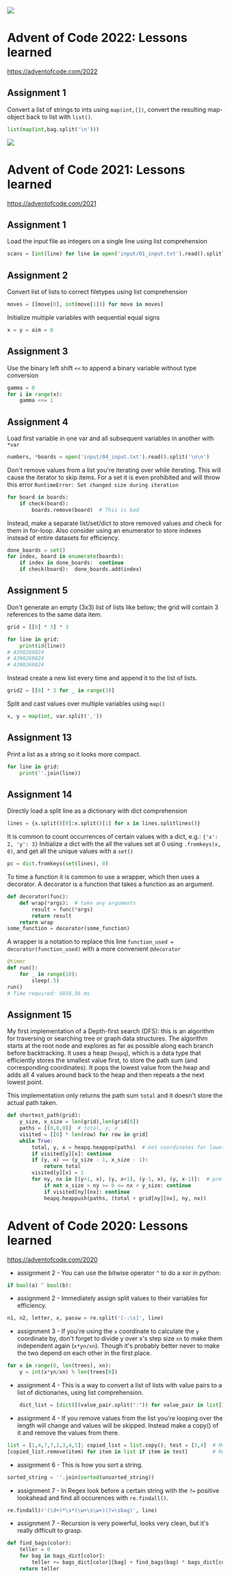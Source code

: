 ![](input/advent%20of%20code.jpg)
# Advent of Code 2022: Lessons learned
https://adventofcode.com/2022

## Assignment 1 

Convert a list of strings to ints using `map(int,[])`, convert the resulting map-object back to list with `list()`.
```python
list(map(int,bag.split('\n')))
```

![](input/advent%20of%20code.jpg)
# Advent of Code 2021: Lessons learned
https://adventofcode.com/2021

## Assignment 1 

Load the input file as integers on a single line using list comprehension
```python
scans = [int(line) for line in open('input/01_input.txt').read().splitlines()]
```

## Assignment 2 

Convert list of lists to correct filetypes using list comprehension
```python
moves = [[move[0], int(move[1])] for move in moves]
```

Initialize multiple variables with sequential equal signs 
```python
x = y = aim = 0
```

## Assignment 3 

Use the binary left shift `<<` to append a binary variable without type conversion 
```python
gamma = 0
for i in range(x):
    gamma <<= 1
```


## Assignment 4

Load first variable in one var and all subsequent variables in another with `*var`

```python
numbers, *boards = open('input/04_input.txt').read().split('\n\n')
```

Don't remove values from a list you're iterating over while iterating. This will cause the iterator to skip items. For a set it is even prohibited and will throw this error `RuntimeError: Set changed size during iteration`
```python
for board in boards:
    if check(board):
        boards.remove(board)  # This is bad
```

Instead, make a separate list/set/dict to store removed values and check for them in for-loop.
Also consider using an enumerator to store indexes instead of entire datasets for efficiency.
```python
done_boards = set()
for index, board in enumerate(boards):
    if index in done_boards:  continue
    if check(board):  done_boards.add(index)
```


## Assignment 5

Don't generate an empty (3x3) list of lists like below; the grid will contain 3 references to the same data item.
```python
grid = [[0] * 3] * 3

for line in grid:
    print(id(line))
# 4390269824
# 4390269824
# 4390269824
```
Instead create a new list every time and append it to the list of lists.

```python
grid2 = [[0] * 3 for _ in range(3)]
```

Split and cast values over multiple variables using `map()`
```python
x, y = map(int, var.split(','))
```

## Assignment 13
Print a list as a string so it looks more compact.
```python
for line in grid:
    print(''.join(line))
```

## Assignment 14
Directly load a split line as a dictionary with dict comprehension
```python
lines = {x.split()[0]:x.split()[1] for x in lines.splitlines()}
```

It is common to count occurrences of certain values with a dict, e.g.: `{'x': 2, 'y': 3}` 
Initialize a dict with the all the values set at 0 using `.fromkeys(x, 0)`, and get all the unique values with a `set()`
```python
pc = dict.fromkeys(set(lines), 0)
```

To time a function it is common to use a wrapper, which then uses a decorator. 
A decorator is a function that takes a function as an argument.
```python
def decorator(func): 
    def wrap(*args):  # take any arguments
        result = func(*args)
        return result
    return wrap 
some_function = decorator(some_function)
```

A wrapper is a notation to replace this line `function_used = decorator(function_used)` 
with a more convenient `@decorator`
```python
@timer
def run():
    for _ in range(10):
        sleep(.5)
run()
# Time required: 5034.56 ms
```

## Assignment 15
My first implementation of a Depth-first search (DFS): this is an algorithm for traversing or searching tree or graph data structures. The algorithm starts at the root node and explores as far as possible along each branch before backtracking. It uses a heap (`heapq`), which is a data type that efficiently stores the smallest value first, to store the path sum (and corresponding coordinates). It pops the lowest value from the heap and adds all 4 values around back to the heap and then repeats a the next lowest point. 

This implementation only returns the path sum `total` and it doesn't store the actual path taken. 

```python
def shortest_path(grid):
    y_size, x_size = len(grid),len(grid[0])
    paths = [(0,0,0)]  # total, y, x
    visited = [[0] * len(row) for row in grid]
    while True:
        total, y, x = heapq.heappop(paths)  # Get coordinates for lowest path
        if visited[y][x]: continue
        if (y, x) == (y_size - 1, x_size - 1):
            return total
        visited[y][x] = 1
        for ny, nx in [(y+1, x), (y, x+1), (y-1, x), (y, x-1)]:  # prefer down and right
            if not x_size > ny >= 0 <= nx < y_size: continue
            if visited[ny][nx]: continue
            heapq.heappush(paths, (total + grid[ny][nx], ny, nx))
```

# Advent of Code 2020: Lessons learned
https://adventofcode.com/2020


* assignment 2 - You can use the bitwise operator `^` to do a xor in python: 
```python
if bool(a) ^ bool(b):
```
* assignment 2 - Immediately assign split values to their variables for efficiency.
```python 
n1, n2, letter, x, passw = re.split('[-:\s]', line)
```
* assignment 3 - If you're using the `x` coordinate to calculate the `y` coordinate by, don't forget to divide y over x's step size `xn` to make them independent again (`x*yn/xn`). Though it's probably better never to make the two depend on each other in the first place.
```python    
for x in range(0, len(trees), xn):
    y = int(x*yn/xn) % len(trees[0])
```
* assignment 4 - This is a way to convert a list of lists with value pairs to a list of dictionaries, using list comprehension.
```python
    dict_list = [dict([(value_pair.split(":")) for value_pair in list]) for list in llist]
```
* assignment 4 - If you remove values from the list you're looping over the length will change and values will be skipped. Instead make a copy() of it and remove the values from there.
```python
list = [1,4,7,7,2,3,4,5]; copied_list = list.copy(); test = [3,4]  # Make three lists
[copied_list.remove(item) for item in list if item in test]        # Remove items in test from copied_list
```
* assignment 6 - This is how you sort a string.
```python
sorted_string = ''.join(sorted(unsorted_string))
```
* assignment 7 - In Regex look before a certain string with the `?=` positive lookahead and find all occurences with `re.findall()`.
```python
re.findall(r'(\d+)*\s*(\w+\s\w+)(?=\sbag)', line)
```
* assignment 7 - Recursion is very powerful, looks very clean, but it's really difficult to grasp.
```python
def find_bags(color): 
    teller = 0
    for bag in bags_dict[color]:
        teller += bags_dict[color][bag] + find_bags(bag) * bags_dict[color][bag]  # Recursively sum the contents of the bag
    return teller
```
